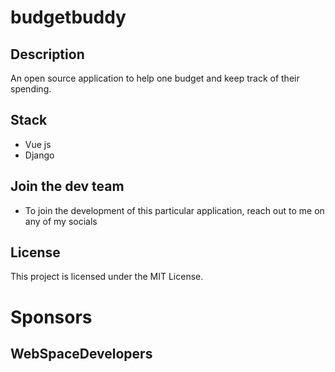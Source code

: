 # budgetbuddy

## Description
An open source application to help one budget and keep track of their spending.


## Stack
- Vue js
- Django

## Join the dev team
- To join the development of this particular application, reach out to me on any of my socials


## License
This project is licensed under the MIT License.

# Sponsors
## WebSpaceDevelopers




